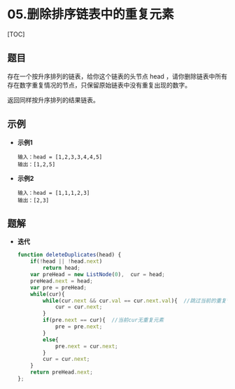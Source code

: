 # 05.删除排序链表中的重复元素

[TOC]

## 题目

存在一个按升序排列的链表，给你这个链表的头节点 head ，请你删除链表中所有存在数字重复情况的节点，只保留原始链表中没有重复出现的数字。

返回同样按升序排列的结果链表。



## 示例

- **示例1**

  ```
  输入：head = [1,2,3,3,4,4,5]
  输出：[1,2,5]
  ```

- **示例2**

  ```
  输入：head = [1,1,1,2,3]
  输出：[2,3]
  ```



## 题解

- **迭代**

  ```js
  function deleteDuplicates(head) {
      if(!head || !head.next)
          return head;
      var preHead = new ListNode(0),  cur = head;
      preHead.next = head;
      var pre = preHead;
      while(cur){
          while(cur.next && cur.val == cur.next.val){  //跳过当前的重复节点，使得cur指向当前重复元素的最后一个位置
              cur = cur.next;
          }
          if(pre.next == cur){  //当前cur无重复元素
              pre = pre.next;
          }
          else{
              pre.next = cur.next;
          }
          cur = cur.next;
      }
      return preHead.next;
  };
  ```

  


